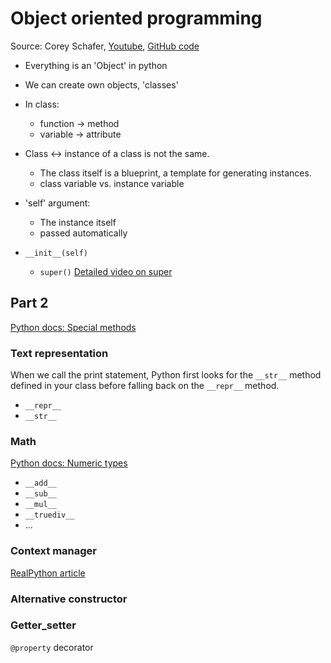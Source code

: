 # Object oriented programming

Source: Corey Schafer, [Youtube](https://www.youtube.com/playlist?list=PL-osiE80TeTsqhIuOqKhwlXsIBIdSeYtc),
[GitHub code](https://github.com/CoreyMSchafer/code_snippets/tree/master/Object-Oriented)

* Everything is an 'Object' in python
* We can create own objects, 'classes'
* In class:
  * function -> method
  * variable -> attribute

* Class <-> instance of a class is not the same.
  * The class itself is a blueprint, a template for generating instances.
  * class variable vs. instance variable

* 'self' argument:
  * The instance itself
  * passed automatically

* `__init__(self)`
  * `super()` [Detailed video on super](https://www.youtube.com/watch?v=X1PQ7zzltz4)

## Part 2

[Python docs: Special methods](https://docs.python.org/3/reference/datamodel.html#special-method-names)

### Text representation

When we call the print statement, Python first looks for the `__str__` method defined in your class before falling back on the `__repr__` method.

* `__repr__`
* `__str__`

### Math

[Python docs: Numeric types](https://docs.python.org/3/reference/datamodel.html#emulating-numeric-types)

* `__add__`
* `__sub__`
* `__mul__`
* `__truediv__`
* ...

### Context manager

[RealPython article](https://realpython.com/python-with-statement/)

### Alternative constructor

### Getter_setter

`@property` decorator
